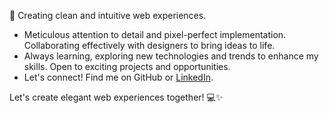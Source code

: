 👋 Creating clean and intuitive web experiences.

- Meticulous attention to detail and pixel-perfect implementation. Collaborating effectively with designers to bring ideas to life.
- Always learning, exploring new technologies and trends to enhance my skills. Open to exciting projects and opportunities.
- Let's connect! Find me on GitHub or [LinkedIn](https://www.linkedin.com/in/agusbw/).

Let's create elegant web experiences together! 💻✨

